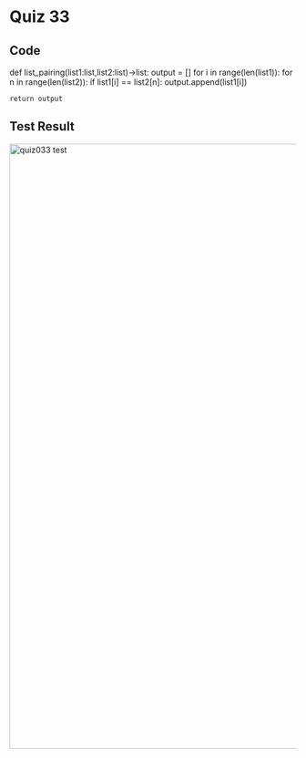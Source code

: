 # Quiz 33
## Code

def list_pairing(list1:list,list2:list)->list:
    output = []
    for i in range(len(list1)):
        for n in range(len(list2)):
            if list1[i] == list2[n]:
               output.append(list1[i])

    return output


## Test Result

<img width="1061" alt="quiz033 test" src="https://user-images.githubusercontent.com/112055062/211439705-e5cd31df-b4f4-46cc-be74-167119ab87d0.png">
